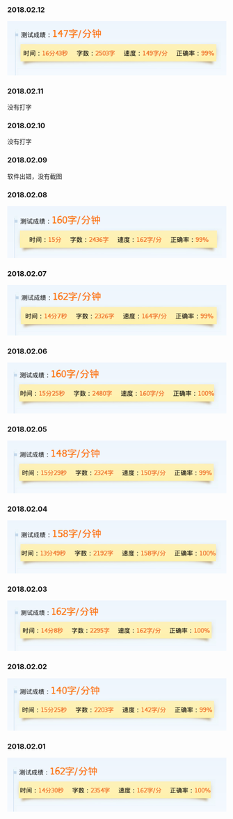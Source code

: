 ### 2018.02.12

![TypingSpeed](images/12.png)

### 2018.02.11

没有打字

### 2018.02.10

没有打字

### 2018.02.09

软件出错，没有截图

### 2018.02.08

![TypingSpeed](images/08.png)

### 2018.02.07

![TypingSpeed](images/07.png)

### 2018.02.06

![TypingSpeed](images/06.png)

### 2018.02.05

![TypingSpeed](images/05.png)

### 2018.02.04

![TypingSpeed](images/04.png)

### 2018.02.03

![TypingSpeed](images/03.png)

### 2018.02.02

![TypingSpeed](images/02.png)

### 2018.02.01

![TypingSpeed](images/01.png)
